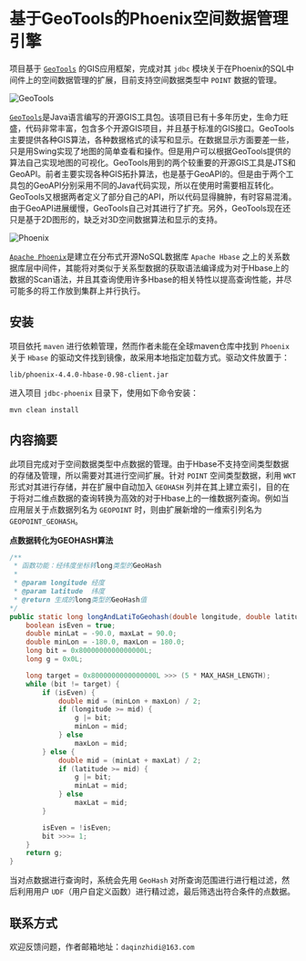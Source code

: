 # 基于GeoTools的Phoenix空间数据管理引擎

项目基于 [`GeoTools`](https://github.com/geotools/geotools) 的GIS应用框架，完成对其 `jdbc` 模块关于在Phoenix的SQL中间件上的空间数据管理的扩展，目前支持空间数据类型中 `POINT` 数据的管理。

![GeoTools](https://github.com/geotools/geotools/raw/master/README-geotools-logo.png)

[`GeoTools`](http://geotools.org/)是Java语言编写的开源GIS工具包。该项目已有十多年历史，生命力旺盛，代码非常丰富，包含多个开源GIS项目，并且基于标准的GIS接口。GeoTools主要提供各种GIS算法，各种数据格式的读写和显示。在数据显示方面要差一些，只是用Swing实现了地图的简单查看和操作。但是用户可以根据GeoTools提供的算法自己实现地图的可视化。GeoTools用到的两个较重要的开源GIS工具是JTS和GeoAPI。前者主要实现各种GIS拓扑算法，也是基于GeoAPI的。但是由于两个工具包的GeoAPI分别采用不同的Java代码实现，所以在使用时需要相互转化。GeoTools又根据两者定义了部分自己的API，所以代码显得臃肿，有时容易混淆。由于GeoAPI进展缓慢，GeoTools自己对其进行了扩充。另外，GeoTools现在还只是基于2D图形的，缺乏对3D空间数据算法和显示的支持。

![Phoenix](http://phoenix.apache.org/images/phoenix-logo-small.png)

[`Apache Phoenix`](http://phoenix.apache.org/)是建立在分布式开源NoSQL数据库 `Apache Hbase` 之上的关系数据库层中间件，其能将对类似于关系型数据的获取语法编译成为对于Hbase上的数据的Scan语法，并且其查询使用许多Hbase的相关特性以提高查询性能，并尽可能多的将工作放到集群上并行执行。

## 安装

项目依托 `maven` 进行依赖管理，然而作者未能在全球maven仓库中找到 `Phoenix` 关于 `Hbase` 的驱动文件找到镜像，故采用本地指定加载方式。驱动文件放置于：

    lib/phoenix-4.4.0-hbase-0.98-client.jar
    
进入项目 `jdbc-phoenix` 目录下，使用如下命令安装：

    mvn clean install
    
## 内容摘要

此项目完成对于空间数据类型中点数据的管理。由于Hbase不支持空间类型数据的存储及管理，所以需要对其进行空间扩展。针对 `POINT` 空间类型数据，利用 `WKT` 形式对其进行存储，并在扩展中自动加入 `GEOHASH` 列并在其上建立索引，目的在于将对二维点数据的查询转换为高效的对于Hbase上的一维数据列查询。例如当应用层关于点数据列名为 `GEOPOINT` 时，则由扩展新增的一维索引列名为 `GEOPOINT_GEOHASH`。

**点数据转化为GEOHASH算法**

```java
/**
 * 函数功能：经纬度坐标转long类型的GeoHash
 *
 * @param longitude 经度
 * @param latitude  纬度
 * @return 生成的long类型的GeoHash值
*/
public static long longAndLatiToGeohash(double longitude, double latitude) {
    boolean isEven = true;
    double minLat = -90.0, maxLat = 90.0;
    double minLon = -180.0, maxLon = 180.0;
    long bit = 0x8000000000000000L;
    long g = 0x0L;

    long target = 0x8000000000000000L >>> (5 * MAX_HASH_LENGTH);
    while (bit != target) {
        if (isEven) {
            double mid = (minLon + maxLon) / 2;
            if (longitude >= mid) {
                g |= bit;
                minLon = mid;
            } else
                maxLon = mid;
        } else {
            double mid = (minLat + maxLat) / 2;
            if (latitude >= mid) {
                g |= bit;
                minLat = mid;
            } else
                maxLat = mid;
        }

        isEven = !isEven;
        bit >>>= 1;
    }
    return g;
}
```

当对点数据进行查询时，系统会先用 `GeoHash` 对所查询范围进行进行粗过滤，然后利用用户 `UDF`（用户自定义函数）进行精过滤，最后筛选出符合条件的点数据。

## 联系方式

欢迎反馈问题，作者邮箱地址：`daqinzhidi@163.com`